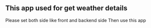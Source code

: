 ## This app used for get weather details 
Please set both side like front and backend side
Then use this app 